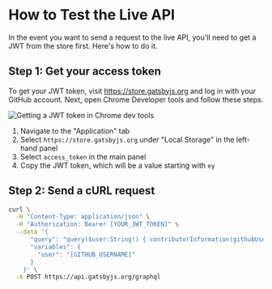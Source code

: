 # How to Test the Live API

In the event you want to send a request to the live API, you'll need to get a JWT from the store first. Here's how to do it.

## Step 1: Get your access token

To get your JWT token, visit <https://store.gatsbyjs.org> and log in with your GitHub account. Next, open Chrome Developer tools and follow these steps.

![Getting a JWT token in Chrome dev tools](docs/images/jwt-token.png)

1.  Navigate to the "Application" tab
2.  Select `https://store.gatsbyjs.org` under "Local Storage" in the left-hand panel
3.  Select `access_token` in the main panel
4.  Copy the JWT token, which will be a value starting with `ey`

## Step 2: Send a cURL request

```bash
curl \
  -H "Content-Type: application/json" \
  -H "Authorization: Bearer [YOUR_JWT_TOKEN]" \
  --data '{
      "query": "query($user:String!) { contributorInformation(githubUsername:$user) { totalContributions } }",
      "variables": {
        "user": "[GITHUB_USERNAME]"
      }
    }' \
  -X POST https://api.gatsbyjs.org/graphql
```
